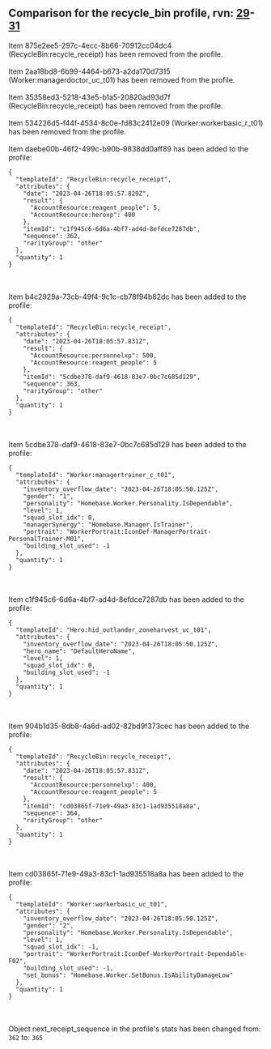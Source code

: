 ## Comparison for the recycle_bin profile, rvn: [29](https://github.com/PRO100KatYT/FortniteProfileRevisions/tree/main/profiles/recycle_bin/29%20recycle_bin.json)-[31](https://github.com/PRO100KatYT/FortniteProfileRevisions/tree/main/profiles/recycle_bin/31%20recycle_bin.json)

Item 875e2ee5-297c-4ecc-8b66-70912cc04dc4 (RecycleBin:recycle_receipt) has been removed from the profile.
<br><br>
Item 2aa18bd8-6b99-4464-b673-a2da170d7315 (Worker:managerdoctor_uc_t01) has been removed from the profile.
<br><br>
Item 35358ed3-5218-43e5-b1a5-20820ad93d7f (RecycleBin:recycle_receipt) has been removed from the profile.
<br><br>
Item 534226d5-f44f-4534-8c0e-fd83c2412e09 (Worker:workerbasic_r_t01) has been removed from the profile.
<br><br>
Item daebe00b-46f2-499c-b90b-9838dd0aff89 has been added to the profile:

```
{
  "templateId": "RecycleBin:recycle_receipt",
  "attributes": {
    "date": "2023-04-26T18:05:57.829Z",
    "result": {
      "AccountResource:reagent_people": 5,
      "AccountResource:heroxp": 400
    },
    "itemId": "c1f945c6-6d6a-4bf7-ad4d-8efdce7287db",
    "sequence": 362,
    "rarityGroup": "other"
  },
  "quantity": 1
}
```

<br><br>
Item b4c2929a-73cb-49f4-9c1c-cb78f94b82dc has been added to the profile:

```
{
  "templateId": "RecycleBin:recycle_receipt",
  "attributes": {
    "date": "2023-04-26T18:05:57.831Z",
    "result": {
      "AccountResource:personnelxp": 500,
      "AccountResource:reagent_people": 5
    },
    "itemId": "5cdbe378-daf9-4618-83e7-0bc7c685d129",
    "sequence": 363,
    "rarityGroup": "other"
  },
  "quantity": 1
}
```

<br><br>
Item 5cdbe378-daf9-4618-83e7-0bc7c685d129 has been added to the profile:

```
{
  "templateId": "Worker:managertrainer_c_t01",
  "attributes": {
    "inventory_overflow_date": "2023-04-26T18:05:50.125Z",
    "gender": "1",
    "personality": "Homebase.Worker.Personality.IsDependable",
    "level": 1,
    "squad_slot_idx": 0,
    "managerSynergy": "Homebase.Manager.IsTrainer",
    "portrait": "WorkerPortrait:IconDef-ManagerPortrait-PersonalTrainer-M01",
    "building_slot_used": -1
  },
  "quantity": 1
}
```

<br><br>
Item c1f945c6-6d6a-4bf7-ad4d-8efdce7287db has been added to the profile:

```
{
  "templateId": "Hero:hid_outlander_zoneharvest_uc_t01",
  "attributes": {
    "inventory_overflow_date": "2023-04-26T18:05:50.125Z",
    "hero_name": "DefaultHeroName",
    "level": 1,
    "squad_slot_idx": 0,
    "building_slot_used": -1
  },
  "quantity": 1
}
```

<br><br>
Item 904b1d35-8db8-4a6d-ad02-82bd9f373cec has been added to the profile:

```
{
  "templateId": "RecycleBin:recycle_receipt",
  "attributes": {
    "date": "2023-04-26T18:05:57.831Z",
    "result": {
      "AccountResource:personnelxp": 400,
      "AccountResource:reagent_people": 5
    },
    "itemId": "cd03865f-71e9-49a3-83c1-1ad935518a8a",
    "sequence": 364,
    "rarityGroup": "other"
  },
  "quantity": 1
}
```

<br><br>
Item cd03865f-71e9-49a3-83c1-1ad935518a8a has been added to the profile:

```
{
  "templateId": "Worker:workerbasic_uc_t01",
  "attributes": {
    "inventory_overflow_date": "2023-04-26T18:05:50.125Z",
    "gender": "2",
    "personality": "Homebase.Worker.Personality.IsDependable",
    "level": 1,
    "squad_slot_idx": -1,
    "portrait": "WorkerPortrait:IconDef-WorkerPortrait-Dependable-F02",
    "building_slot_used": -1,
    "set_bonus": "Homebase.Worker.SetBonus.IsAbilityDamageLow"
  },
  "quantity": 1
}
```

<br><br>
Object next_receipt_sequence in the profile's stats has been changed from: `362` to: `365`
<br><br>
